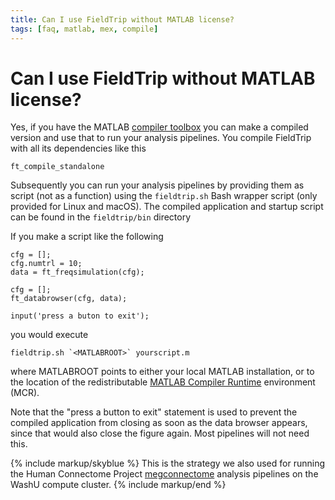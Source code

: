 ```yaml
---
title: Can I use FieldTrip without MATLAB license?
tags: [faq, matlab, mex, compile]
---
```


# Can I use FieldTrip without MATLAB license?

Yes, if you have the MATLAB [compiler toolbox](https://www.mathworks.com/products/compiler.html) you can make a compiled version and use that to run your analysis pipelines. You compile FieldTrip with all its dependencies like this

    ft_compile_standalone

Subsequently you can run your analysis pipelines by providing them as script (not as a function) using the `fieldtrip.sh` Bash wrapper script (only provided for Linux and macOS). The compiled application and startup script can be found in the `fieldtrip/bin` directory

If you make a script like the following

    cfg = [];
    cfg.numtrl = 10;
    data = ft_freqsimulation(cfg);

    cfg = [];
    ft_databrowser(cfg, data);

    input('press a buton to exit');

you would execute

    fieldtrip.sh `<MATLABROOT>` yourscript.m

where MATLABROOT points to either your local MATLAB installation, or to the location of the redistributable [MATLAB Compiler Runtime](https://se.mathworks.com/products/compiler/matlab-runtime.html) environment (MCR).

Note that the "press a button to exit" statement is used to prevent the compiled application from closing as soon as the data browser appears, since that would also close the figure again. Most pipelines will not need this.

{% include markup/skyblue %}
This is the strategy we also used for running the Human Connectome Project [megconnectome](https://github.com/Washington-University/megconnectome) analysis pipelines on the WashU compute cluster.
{% include markup/end %}

